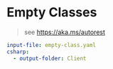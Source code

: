 # Empty Classes

> see https://aka.ms/autorest

``` yaml 
input-file: empty-class.yaml
csharp:
  - output-folder: Client
```
